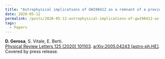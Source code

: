 ```yaml
---
title: "Astrophysical implications of GW190412 as a remnant of a previous black-hole merger"
date: 2020-05-12
permalink: /posts/2020-05-12-astrophysical-implications-of-gw190412-as-a-remnant-of-a-previous-black-hole-merger
tags:
  - Papers
---
```






**D. Gerosa**, S. Vitale, E. Berti.\
[Physical Review Letters 125 (2020) 101103](https://journals.aps.org/prl/abstract/10.1103/PhysRevLett.125.101103). [arXiv:2005.04243 [astro-ph.HE]](https://arxiv.org/abs/2005.04243).\
Covered by press release.